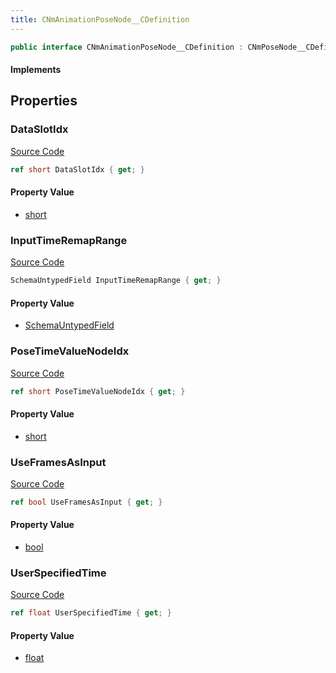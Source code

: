 ```yaml
---
title: CNmAnimationPoseNode__CDefinition
---
```


```csharp
public interface CNmAnimationPoseNode__CDefinition : CNmPoseNode__CDefinition, CNmGraphNode__CDefinition, ISchemaClass<CNmGraphNode__CDefinition>, ISchemaClass<CNmPoseNode__CDefinition>, ISchemaClass<CNmAnimationPoseNode__CDefinition>, ISchemaField, ISchemaClass, INativeHandle
```

#### Implements

## Properties

### DataSlotIdx

[Source Code](https://github.com/swiftly-solution/swiftlys2/blob/main/managed/src/SwiftlyS2.Generated/Schemas/Interfaces/CNmAnimationPoseNode__CDefinition.cs#L19)

```csharp
ref short DataSlotIdx { get; }
```

#### Property Value

- [short](https://learn.microsoft.com/dotnet/api/system.int16)

### InputTimeRemapRange

[Source Code](https://github.com/swiftly-solution/swiftlys2/blob/main/managed/src/SwiftlyS2.Generated/Schemas/Interfaces/CNmAnimationPoseNode__CDefinition.cs#L22)

```csharp
SchemaUntypedField InputTimeRemapRange { get; }
```

#### Property Value

- [SchemaUntypedField](/docs/api/shared/schemas/schemauntypedfield)

### PoseTimeValueNodeIdx

[Source Code](https://github.com/swiftly-solution/swiftlys2/blob/main/managed/src/SwiftlyS2.Generated/Schemas/Interfaces/CNmAnimationPoseNode__CDefinition.cs#L17)

```csharp
ref short PoseTimeValueNodeIdx { get; }
```

#### Property Value

- [short](https://learn.microsoft.com/dotnet/api/system.int16)

### UseFramesAsInput

[Source Code](https://github.com/swiftly-solution/swiftlys2/blob/main/managed/src/SwiftlyS2.Generated/Schemas/Interfaces/CNmAnimationPoseNode__CDefinition.cs#L26)

```csharp
ref bool UseFramesAsInput { get; }
```

#### Property Value

- [bool](https://learn.microsoft.com/dotnet/api/system.boolean)

### UserSpecifiedTime

[Source Code](https://github.com/swiftly-solution/swiftlys2/blob/main/managed/src/SwiftlyS2.Generated/Schemas/Interfaces/CNmAnimationPoseNode__CDefinition.cs#L24)

```csharp
ref float UserSpecifiedTime { get; }
```

#### Property Value

- [float](https://learn.microsoft.com/dotnet/api/system.single)

